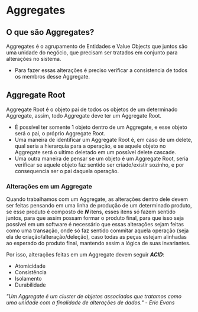 # Aggregates

## O que são Aggregates?
Aggregates é o agrupamento de Entidades e Value Objects que juntos são uma unidade do negócio, que precisam ser tratados em conjunto para alterações no sistema. 
- Para fazer essas alterações é preciso verificar a consistencia de todos os membros desse Aggregate.

## Aggregate Root
Aggregate Root é o objeto pai de todos os objetos de um determinado Aggregate, assim, todo Aggregate deve ter um Aggregate Root.
- É possível ter somente 1 objeto dentro de um Aggregate, e esse objeto será o pai, o próprio Aggregate Root.
- Uma maneira de identificar um Aggregate Root é, em caso de um delete, qual seria a hierarquia para a operação, e se aquele objeto no Aggregate será o ultimo deletado em um possível delete cascade.
- Uma outra maneira de pensar se um objeto é um Aggregate Root, seria verificar se aquele objeto faz sentido ser criado/existir sozinho, e por consequencia ser o pai daquela operação.

### Alterações em um Aggregate
Quando trabalhamos com um Aggregate, as alterações dentro dele devem ser feitas pensando em uma linha de produção de um determinado produto, se esse produto é composto de **_N_** itens, esses itens só fazem sentido juntos, para que assim possam formar o produto final, para que isso seja possível em um software é necessário que essas alterações sejam feitas como uma transação, onde só faz sentido commitar aquela operação (seja ela de criação/alteração/deleção), caso todas as peças estejam alinhadas ao esperado do produto final, mantendo assim a lógica de suas invariantes.

Por isso, alterações feitas em um Aggregate devem seguir **_ACID_**:
  - Atomicidade
  - Consistência
  - Isolamento
  - Durabilidade

_"Um Aggregate é um cluster de objetos associados que tratamos como uma unidade com a finalidade de alterações de dados." - Eric Evans_
